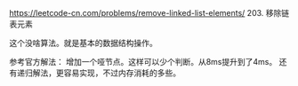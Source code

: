 https://leetcode-cn.com/problems/remove-linked-list-elements/
203. 移除链表元素

这个没啥算法。就是基本的数据结构操作。

参考官方解法： 增加一个哑节点。这样可以少个判断。从8ms提升到了4ms。
还有递归解法，更容易实现，不过内存消耗的多些。
